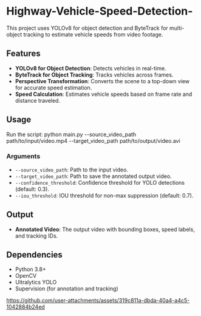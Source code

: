 # Highway-Vehicle-Speed-Detection-
This project uses YOLOv8 for object detection and ByteTrack for multi-object tracking to estimate vehicle speeds from video footage.


## Features
- **YOLOv8 for Object Detection**: Detects vehicles in real-time.
- **ByteTrack for Object Tracking**: Tracks vehicles across frames.
- **Perspective Transformation**: Converts the scene to a top-down view for accurate speed estimation.
- **Speed Calculation**: Estimates vehicle speeds based on frame rate and distance traveled.


## Usage
Run the script:
python main.py --source_video_path path/to/input/video.mp4 --target_video_path path/to/output/video.avi


### Arguments
- `--source_video_path`: Path to the input video.
- `--target_video_path`: Path to save the annotated output video.
- `--confidence_threshold`: Confidence threshold for YOLO detections (default: 0.3).
- `--iou_threshold`: IOU threshold for non-max suppression (default: 0.7).

## Output
- **Annotated Video**: The output video with bounding boxes, speed labels, and tracking IDs.

## Dependencies
- Python 3.8+
- OpenCV
- Ultralytics YOLO
- Supervision (for annotation and tracking)



https://github.com/user-attachments/assets/319c811a-dbda-40a4-a4c5-1042884b24ed


